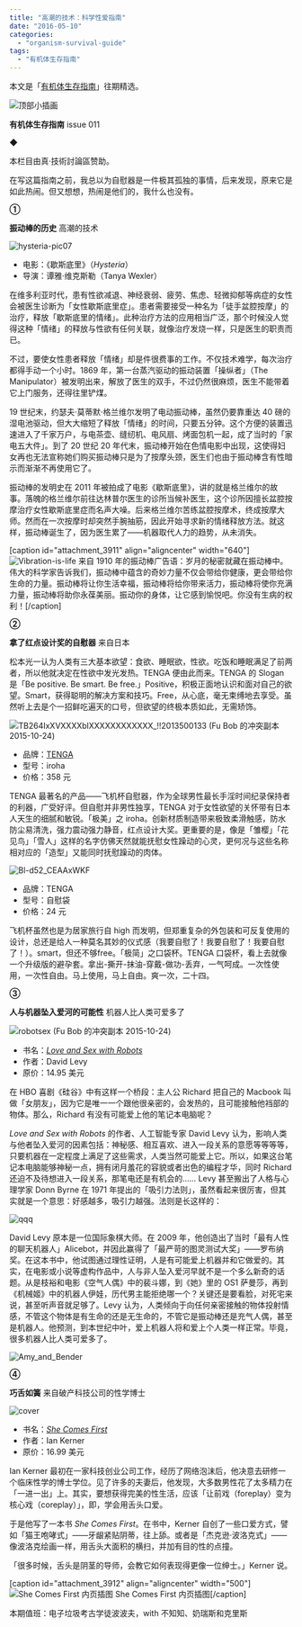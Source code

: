 ```yaml
---
title: "高潮的技术：科学性爱指南"
date: "2016-05-10"
categories: 
  - "organism-survival-guide"
tags: 
  - "有机体生存指南"
---
```


本文是「[有机体生存指南](https://liqi.io/category/organism-survival-guide/)」往期精选。

![顶部小插画](/images/03035.jpg)

**有机体生存指南** issue 011

◆

本栏目由真·技術討論區赞助。

在写这篇指南之前，我总以为自慰器是一件极其孤独的事情，后来发现，原来它是如此热闹。但又想想，热闹是他们的，我什么也没有。

**①**

**振动棒的历史** 高潮的技术

![hysteria-pic07](/images/25619.jpg)

- 电影：《歇斯底里》（_Hysteria_）
- 导演：谭雅·维克斯勒（Tanya Wexler）

在维多利亚时代，患有性欲减退、神经衰弱、疲劳、焦虑、轻微抑郁等病症的女性会被医生诊断为「女性歇斯底里症」。患者需要接受一种名为「徒手盆腔按摩」的治疗，释放「歇斯底里的情绪」。此种治疗方法的应用相当广泛，那个时候没人觉得这种「情绪」的释放与性欲有任何关联，就像治疗发烧一样，只是医生的职责而已。

不过，要使女性患者释放「情绪」却是件很费事的工作。不仅技术难学，每次治疗都得手动一个小时。1869 年，第一台蒸汽驱动的振动装置「操纵者」（The Manipulator）被发明出来，解放了医生的双手，不过仍然很麻烦，医生不能带着它上门服务，还得往里铲煤。

19 世纪末，约瑟夫·莫蒂默·格兰维尔发明了电动振动棒，虽然仍要靠重达 40 磅的湿电池驱动，但大大缩短了释放「情绪」的时间，只要五分钟。这个方便的装置迅速进入了千家万户，与电茶壶、缝纫机、电风扇、烤面包机一起，成了当时的「家电五大件」。到了 20 世纪 20 年代末，振动棒开始在色情电影中出现，这使得妇女再也无法宣称她们购买振动棒只是为了按摩头颈，医生们也由于振动棒含有性暗示而渐渐不再使用它了。

振动棒的发明史在 2011 年被拍成了电影《歇斯底里》，讲的就是格兰维尔的故事。落魄的格兰维尔前往达林普尔医生的诊所当候补医生，这个诊所因擅长盆腔按摩治疗女性歇斯底里症而名声大噪。后来格兰维尔苦练盆腔按摩术，终成按摩大师。然而在一次按摩时却突然手腕抽筋，因此开始寻求新的情绪释放方法。就这样，振动棒诞生了，因为医生累了——机器取代人力的趋势，从未消失。

\[caption id="attachment\_3911" align="aligncenter" width="640"\]![Vibration-is-life](/images/27156.jpg) 来自 1910 年的振动棒广告语：岁月的秘密就藏在振动棒中。伟大的科学家告诉我们，振动棒中蕴含的奇妙力量不仅会带给你健康，更会带给你生命的力量。振动棒将让你生活幸福，振动棒将给你带来活力，振动棒将使你充满力量，振动棒将助你永葆美丽。振动你的身体，让它感到愉悦吧。你没有生病的权利！\[/caption\]

****②****

**拿了红点设计奖的自慰器** 来自日本

松本光一认为人类有三大基本欲望：食欲、睡眠欲，性欲。吃饭和睡眠满足了前两者，所以他就决定在性欲中发光发热。TENGA 便由此而来。TENGA 的 Slogan 是「Be positive. Be smart. Be free.」Positive，积极正面地认识和面对自己的欲望。Smart，获得聪明的解决方案和技巧。Free，从心底，毫无束缚地去享受。虽然听上去是个一招鲜吃遍天的口号，但欲望的终极本质如此，无需矫饰。

![TB264IxXVXXXXblXXXXXXXXXXXX_!!2013500133 (Fu Bob 的冲突副本 2015-10-24)](/images/48082.jpg)

- 品牌：[TENGA](https://www.tenga-global.com/)
- 型号：iroha
- 价格：358 元

TENGA 最著名的产品——飞机杯自慰器，作为全球男性最长手淫时间纪录保持者的利器，广受好评。但自慰并非男性独享，TENGA 对于女性欲望的关怀带有日本人天生的细腻和敏锐。「极美」之 iroha。创新材质制造带来极致柔滑触感，防水防尘易清洗，强力震动强力静音，红点设计大奖。更重要的是，像是「雏樱」「花见鸟」「雪人」这样的名字仿佛天然就能抚慰女性躁动的心灵，更何况与这些名称相对应的「造型」又能同时抚慰躁动的肉体。

![Bl-d52_CEAAxWKF](/images/92615.jpg)

- 品牌：TENGA
- 型号：自慰袋
- 价格：24 元

飞机杯虽然也是为居家旅行自 high 而发明，但郑重复杂的外包装和可反复使用的设计，总还是给人一种莫名其妙的仪式感（我要自慰了！我要自慰了！我要自慰了！）。smart，但还不够free。「极简」之口袋杯。TENGA 口袋杯，看上去就像一个升级版的避孕套。拿出-撕开-抹油-穿戴-做功-丢弃，一气呵成。一次性使用，一次性自由。马上使用，马上自由。爽一次，二十四。

******③******

**人与机器坠入爱河的可能性** 机器人比人类可爱多了

![robotsex (Fu Bob 的冲突副本 2015-10-24)](/images/03095.jpg)

- 书名：_[Love and Sex with Robots](https://www.amazon.com/Love-Sex-Robots-Human-Robot-Relationships/dp/0061359807/ref=sr_1_1?s=books&ie=UTF8&qid=1462886567&sr=1-1&keywords=love+and+sex+with+robots)_
- 作者：David Levy
- 原价：14.95 美元

在 HBO 喜剧《硅谷》中有这样一个桥段：主人公 Richard 把自己的 Macbook 叫做「女朋友」，因为它是唯一一个跟他很亲密的，会发热的，且可能接触他裆部的物体。那么，Richard 有没有可能爱上他的笔记本电脑呢？

_Love and Sex with Robots_ 的作者、人工智能专家 David Levy 认为，影响人类与他者坠入爱河的因素包括：神秘感、相互喜欢、进入一段关系的意愿等等等等，只要机器在一定程度上满足了这些需求，人类当然可能爱上它。所以，如果这台笔记本电脑能够神秘一点，拥有闭月羞花的容貌或者出色的编程才华，同时 Richard 还迫不及待想进入一段关系，那笔电还是有机会的…… Levy 甚至搬出了人格与心理学家 Donn Byrne 在 1971 年提出的「吸引力法则」，虽然看起来很厉害，但其实就是一个意思：好感越多，吸引力越强。法则是长这样的：

![qqq](/images/40597.png)

David Levy 原本是一位国际象棋大师。在 2009 年，他创造出了当时「最有人性的聊天机器人」Alicebot，并因此赢得了「最严苛的图灵测试大奖」——罗布纳奖。在这本书中，他试图通过理性证明，人是有可能爱上机器并和它做爱的。其实，在电影或小说等虚构作品中，人与非人坠入爱河早就不是一个多么新奇的话题。从是枝裕和电影《空气人偶》中的裴斗娜，到《她》里的 OS1 萨曼莎，再到《机械姬》中的机器人伊娃，历代男主能拒绝哪一个？关键还是要看脸，对死宅来说，甚至听声音就足够了。Levy 认为，人类倾向于向任何亲密接触的物体投射情感，不管这个物体是有生命的还是无生命的，不管它是振动棒还是充气人偶，甚至是机器人。他预测，到本世纪中叶，爱上机器人将和爱上个人类一样正常。毕竟，很多机器人比人类可爱多了。

![Amy_and_Bender](/images/74689.jpg)

**④**

**巧舌如簧** 来自破产科技公司的性学博士

![cover](/images/61338.jpg)

- 书名：_[She Comes First](https://www.amazon.com/She-Comes-First-Thinking-Pleasuring/dp/0060538260/ref=sr_1_1?s=books&ie=UTF8&qid=1462886392&sr=1-1&keywords=she+comes+first)_
- 作者：Ian Kerner
- 原价：16.99 美元

Ian Kerner 最初在一家科技创业公司工作，经历了网络泡沫后，他决意去研修一个临床性学的博士学位。见了许多的夫妻后，他发现，大多数男性花了太多精力在「一进一出」上。其实，要想获得完美的性生活，应该「让前戏（foreplay）变为核心戏（coreplay）」，即，学会用舌头口爱。

于是他写了一本书 _She Comes First_。在书中，Kerner 自创了一些口爱方式，譬如「猫王咆哮式」——牙龈紧贴阴蒂，往上舔。或者是「杰克逊·波洛克式」——像波洛克绘画一样，用舌头大面积的横扫，并加有目的性的点撞。

「很多时候，舌头是阴茎的导师，会教它如何表现得更像一位绅士。」Kerner 说。

\[caption id="attachment\_3912" align="aligncenter" width="500"\]![She Comes First 内页插图](/images/26797.jpg) She Comes First 内页插图\[/caption\]

本期值班：电子垃圾考古学徒波波夫，with 不知知、奶瑞斯和克里斯
